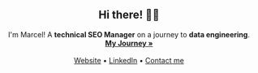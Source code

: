 <div align="center">
    <h2>Hi there! 👋😉</h2>
    <p>
        I'm Marcel! A <strong>technical SEO Manager</strong> on a journey to <strong>data engineering</strong>.
        <br />
        <a href="https://thinq.digital/"><strong>My Journey »</strong></a>
        <br />
        <br />
        <a href="https://thinq.digital/">Website</a>
        •
        <a href="https://de.linkedin.com/in/marcel-schliesser">LinkedIn</a>
        •
        <a href="https://thinq.digital/">Contact me</a>
    </p>
</div>
